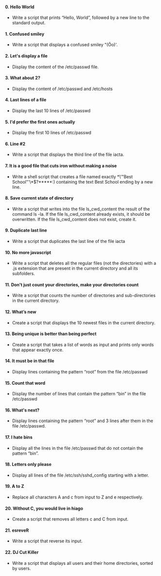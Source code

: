#### 0. Hello World
* Write a script that prints “Hello, World”, followed by a new line to the standard output.

#### 1. Confused smiley
* Write a script that displays a confused smiley "(Ôo)'.

#### 2. Let's display a file
* Display the content of the /etc/passwd file.

#### 3. What about 2?
* Display the content of /etc/passwd and /etc/hosts

#### 4. Last lines of a file
* Display the last 10 lines of /etc/passwd

#### 5. I'd prefer the first ones actually
* Display the first 10 lines of /etc/passwd

#### 6. Line #2
* Write a script that displays the third line of the file iacta.

#### 7. It is a good file that cuts iron without making a noise
* Write a shell script that creates a file named exactly \*\\'"Best School"\'\\*$\?\*\*\*\*\*:) containing the text Best School ending by a new line.

#### 8. Save current state of directory
* Write a script that writes into the file ls_cwd_content the result of the command ls -la. If the file ls_cwd_content already exists, it should be overwritten. If the file ls_cwd_content does not exist, create it.

#### 9. Duplicate last line
* Write a script that duplicates the last line of the file iacta

#### 10. No more javascript
* Write a script that deletes all the regular files (not the directories) with a .js extension that are present in the current directory and all its subfolders.

#### 11. Don't just count your directories, make your directories count
* Write a script that counts the number of directories and sub-directories in the current directory.

#### 12. What’s new
* Create a script that displays the 10 newest files in the current directory.

#### 13. Being unique is better than being perfect
* Create a script that takes a list of words as input and prints only words that appear exactly once.

#### 14. It must be in that file
* Display lines containing the pattern “root” from the file /etc/passwd

#### 15. Count that word
* Display the number of lines that contain the pattern “bin” in the file /etc/passwd

#### 16. What's next?
* Display lines containing the pattern “root” and 3 lines after them in the file /etc/passwd.

#### 17. I hate bins
* Display all the lines in the file /etc/passwd that do not contain the pattern “bin”.

#### 18. Letters only please
* Display all lines of the file /etc/ssh/sshd_config starting with a letter.

#### 19. A to Z
* Replace all characters A and c from input to Z and e respectively.

#### 20. Without C, you would live in hiago
* Create a script that removes all letters c and C from input.

#### 21. esreveR
* Write a script that reverse its input.

#### 22. DJ Cut Killer
* Write a script that displays all users and their home directories, sorted by users.
